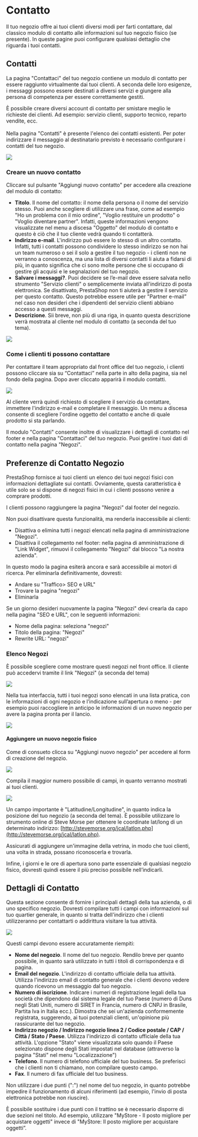 # Contatto

Il tuo negozio offre ai tuoi clienti diversi modi per farti contattare, dal classico modulo di contatto alle informazioni sul tuo negozio fisico (se presente). In queste pagine puoi configurare qualsiasi dettaglio che riguarda i tuoi contatti.

## Contatti

La pagina "Contattaci" del tuo negozio contiene un modulo di contatto per essere raggiunto virtualmente dai tuoi clienti. A seconda delle loro esigenze, i messaggi possono essere destinati a diversi servizi e giungere alla persona di competenza per essere correttamente gestiti.

È possibile creare diversi account di contatto per smistare meglio le richieste dei clienti. Ad esempio: servizio clienti, supporto tecnico, reparto vendite, ecc.\
\
Nella pagina "Contatti" è presente l'elenco dei contatti esistenti. Per poter indirizzare il messaggio al destinatario previsto è necessario configurare i contatti del tuo negozio.

![](../../../.gitbook/assets/54266624.jpg)

### Creare un nuovo contatto

Cliccare sul pulsante "Aggiungi nuovo contatto" per accedere alla creazione del modulo di contatto:

* **Titolo**. Il nome del contatto: il nome della persona o il nome del servizio stesso. Puoi anche scegliere di utilizzare una frase, come ad esempio "Ho un problema con il mio ordine", "Voglio restituire un prodotto" o "Voglio diventare partner". Infatti, queste informazioni vengono visualizzate nel menu a discesa "Oggetto" del modulo di contatto e questo è ciò che il tuo cliente vedrà quando ti contatterà.
* **Indirizzo e-mail**. L'indirizzo può essere lo stesso di un altro contatto. Infatti, tutti i contatti possono condividere lo stesso indirizzo se non hai un team numeroso o sei il solo a gestire il tuo negozio - i clienti non ne verranno a conoscenza, ma una lista di diversi contatti li aiuta a fidarsi di più, in quanto significa che ci sono molte persone che si occupano di gestire gli acquisì e le segnalazioni del tuo negozio.
* **Salvare i messaggi?**. Puoi decidere se l’e-mail deve essere salvata nello strumento "Servizio clienti" o semplicemente inviata all'indirizzo di posta elettronica. Se disattivato, PrestaShop non ti aiuterà a gestire il servizio per questo contatto. Questo potrebbe essere utile per "Partner e-mail” nel caso non desideri che i dipendenti del servizio clienti abbiano accesso a questi messaggi.
* **Descrizione**. Sii breve, non più di una riga, in quanto questa descrizione verrà mostrata al cliente nel modulo di contatto (a seconda del tuo tema). &#x20;

![](../../../.gitbook/assets/54266625.jpg)

### Come i clienti ti possono contattare

Per contattare il team appropriato dal front office del tuo negozio, i clienti possono cliccare sia su “Contattaci” nella parte in alto della pagina, sia nel fondo della pagina. Dopo aver cliccato apparirà il modulo contatti.&#x20;

![](../../../.gitbook/assets/54266626.jpg)

Al cliente verrà quindi richiesto di scegliere il servizio da contattare, immettere l'indirizzo e-mail e completare il messaggio. Un menu a discesa consente di scegliere l'ordine oggetto del contatto e anche di quale prodotto si sta parlando.

Il modulo "Contatti" consente inoltre di visualizzare i dettagli di contatto nel footer e nella pagina "Contattaci" del tuo negozio. Puoi gestire i tuoi dati di contatto nella pagina "Negozi".

## Preferenze di Contatto Negozio <a href="negozioedettaglidicontatto-preferenzedicontattonegozio" id="negozioedettaglidicontatto-preferenzedicontattonegozio"></a>

PrestaShop fornisce ai tuoi clienti un elenco dei tuoi negozi fisici con informazioni dettagliate sui contatti. Ovviamente, questa caratteristica è utile solo se si dispone di negozi fisici in cui i clienti possono venire a comprare prodotti.

I clienti possono raggiungere la pagina "Negozi" dal footer del negozio.

Non puoi disattivare questa funzionalità, ma renderla inaccessibile ai clienti:

* Disattiva o elimina tutti i negozi elencati nella pagina di amministrazione "Negozi".
* Disattiva il collegamento nel footer: nella pagina di amministrazione di "Link Widget", rimuovi il collegamento "Negozi" dal blocco "La nostra azienda".

In questo modo la pagina esiterà ancora e sarà accessibile ai motori di ricerca. Per eliminarla definitivamente, dovresti:

* Andare su "Traffico> SEO e URL"
* Trovare la pagina "negozi"
* Eliminarla

Se un giorno desideri nuovamente la pagina "Negozi" devi crearla da capo nella pagina "SEO e URL", con le seguenti informazioni:

* Nome della pagina: seleziona "negozi"
* Titolo della pagina: "Negozi"
* Rewrite URL: "negozi"

### Elenco Negozi <a href="negozioedettaglidicontatto-elenconegozi" id="negozioedettaglidicontatto-elenconegozi"></a>

È possibile scegliere come mostrare questi negozi nel front office. Il cliente può accedervi tramite il link "Negozi" (a seconda del tema)

![](../../../.gitbook/assets/54267607.png)

Nella tua interfaccia, tutti i tuoi negozi sono elencati in una lista pratica, con le informazioni di ogni negozio e l’indicazione sull’apertura o meno - per esempio puoi raccogliere in anticipo le informazioni di un nuovo negozio per avere la pagina pronta per il lancio.

![](../../../.gitbook/assets/54267608.png)

#### Aggiungere un nuovo negozio fisico <a href="negozioedettaglidicontatto-aggiungereunnuovonegoziofisico" id="negozioedettaglidicontatto-aggiungereunnuovonegoziofisico"></a>

Come di consueto clicca su "Aggiungi nuovo negozio" per accedere al form di creazione del negozio. &#x20;

![](../../../.gitbook/assets/54267609.png)

Compila il maggior numero possibile di campi, in quanto verranno mostrati ai tuoi clienti.

![](../../../.gitbook/assets/54267612.png)

Un campo importante è "Latitudine/Longitudine", in quanto indica la posizione del tuo negozio (a seconda del tema). È possibile utilizzare lo strumento online di Steve Morse per ottenere le coordinate lat/long di un determinato indirizzo: [http://stevemorse.org/jcal/latlon.php](http://stevemorse.org/jcal/latlon.php).

Assicurati di aggiungere un'immagine della vetrina, in modo che tuoi clienti, una volta in strada, possano riconoscerla e trovarla.

Infine, i giorni e le ore di apertura sono parte essenziale di qualsiasi negozio fisico, dovresti quindi essere il più preciso possibile nell’indicarli.

## Dettagli di Contatto <a href="negozioedettaglidicontatto-dettaglidicontatto" id="negozioedettaglidicontatto-dettaglidicontatto"></a>

Questa sezione consente di fornire i principali dettagli della tua azienda, o di uno specifico negozio. Dovresti compilare tutti i campi con informazioni sul tuo quartier generale, in quanto si tratta dell'indirizzo che i clienti utilizzeranno per contattarti o addirittura visitare la tua attività.

![](../../../.gitbook/assets/54267613.png)

Questi campi devono essere accuratamente riempiti:

* **Nome del negozio**. Il nome del tuo negozio. Rendilo breve per quanto possibile, in quanto sarà utilizzato in tutti i titoli di corrispondenza e di pagina.
* **Email del negozio**. L'indirizzo di contatto ufficiale della tua attività. Utilizza l'indirizzo email di contatto generale che i clienti devono vedere quando ricevono un messaggio dal tuo negozio.
* **Numero di iscrizione**. Indicare i numeri di registrazione legali della tua società che dipendono dal sistema legale del tuo Paese (numero di Duns negli Stati Uniti, numero di SIRET in Francia, numero di CNPJ in Brasile, Partita Iva in Italia ecc.). Dimostra che sei un'azienda conformemente registrata, suggerendo, ai tuoi potenziali clienti, un'opinione più rassicurante del tuo negozio.
* **Indirizzo negozio / Indirizzo negozio linea 2 / Codice postale / CAP / Città / Stato / Paese**. Utilizza l'indirizzo di contatto ufficiale della tua attività. L'opzione "Stato" viene visualizzata solo quando il Paese selezionato dispone degli Stati impostati nel database (attraverso la pagina "Stati" nel menu "Localizzazione")
* **Telefono**. Il numero di telefono ufficiale del tuo business. Se preferisci che i clienti non ti chiamano, non compilare questo campo.
* **Fax**. Il numero di fax ufficiale del tuo business.

Non utilizzare i due punti (":") nel nome del tuo negozio, in quanto potrebbe impedire il funzionamento di alcuni riferimenti (ad esempio, l'invio di posta elettronica potrebbe non riuscire).

È possibile sostituire i due punti con il trattino se è necessario disporre di due sezioni nel titolo. Ad esempio, utilizzare "MyStore - Il posto migliore per acquistare oggetti" invece di "MyStore: Il posto migliore per acquistare oggetti”.
